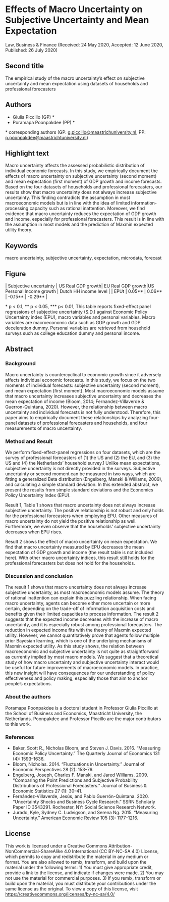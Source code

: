 # Effects of Macro Uncertainty on Subjective Uncertainty and Mean Expectation

Law, Business & Finance (Received: 24 May 2020, Accepted: 12 June 2020, Published: 26 July 2020)

## Second title

The empirical study of the macro uncertainty’s effect on subjective uncertainty and mean expectation using datasets of households and professional forecasters

## Authors

- Giulia Piccillo (GP) \*
- Poramapa Poonpakdee (PP) \*

\* corresponding authors (GP: g.piccillo@maastrichuniversity.nl, PP: p.poonpakdee@maastrichtuniversity.nl)

## Highlight text

Macro uncertainty affects the assessed probabilistic distribution of individual economic forecasts. In this study, we empirically document the effects of macro uncertainty on subjective uncertainty (second moment) and mean expectation (first moment) of GDP growth and income forecasts. Based on the four datasets of households and professional forecasters, our results show that macro uncertainty does not always increase subjective uncertainty. This finding contradicts the assumption in most macroeconomic models but is in line with the idea of limited information-processing capacity such as rational inattention. Moreover, we find evidence that macro uncertainty reduces the expectation of GDP growth and income, especially for professional forecasters. This result is in line with the assumption in most models and the prediction of Maxmin expected utility theory.

## Keywords

macro uncertainty, subjective uncertainty, expectation, microdata, forecast

## Figure

| Subjective uncertainty | US Real GDP growth| EU Real GDP growth|US Personal Income growth | Dutch HH income level |
| EPUt | 0.05\*\* | 0.06\*\* | -0.15\*\* | -0.29\*\* |


\* p < 0.1, \*\* p < 0.05, \*\*\* p< 0.01, This table reports fixed-effect panel regressions of subjective uncertainty (S.D.) against Economic Policy Uncertainty index (EPU), macro variables and personal variables. Macro variables are macroeconomic data such as GDP growth and GDP deceleration dummy. Personal variables are retrieved from household surveys such as college education dummy and personal income.

## Abstract

### Background

Macro uncertainty is countercyclical to economic growth since it adversely affects individual economic forecasts. In this study, we focus on the two moments of individual forecasts: subjective uncertainty (second moment), and mean expectation (first moment). Most macroeconomic models assume that macro uncertainty increases subjective uncertainty and decreases the mean expectation of income (Bloom, 2014; Fernandez-Villaverde & Guerron-Quintana, 2020). However, the relationship between macro uncertainty and individual forecasts is not fully understood. Therefore, this paper aims to empirically document these relationships by analyzing four-panel datasets of professional forecasters and households, and four measurements of macro uncertainty.

### Method and Result

We perform fixed-effect-panel regressions on four datasets, which are the survey of professional forecasters of (1) the US and (2) the EU, and (3) the US and (4) the Netherlands’ household survey.1 Unlike mean expectations, subjective uncertainty is not directly provided in the surveys. Subjective uncertainty or second moment can be measured in two ways, which are fitting a generalized Beta distribution (Engelberg, Manski & Williams, 2009), and calculating a simple standard deviation. In this extended abstract, we present the results from simple standard deviations and the Economics Policy Uncertainty Index (EPU).

Result 1, Table 1 shows that macro uncertainty does not always increase subjective uncertainty. The positive relationship is not robust and only holds for the professional forecasters when employing EPU. Other measures of macro uncertainty do not yield the positive relationship as well. Furthermore, we even observe that the households' subjective uncertainty decreases when EPU rises.

Result 2 shows the effect of macro uncertainty on mean expectation. We find that macro uncertainty measured by EPU decreases the mean expectation of GDP growth and income (the result table is not included here). With other macro uncertainty indices, this result still holds for the professional forecasters but does not hold for the households.

### Discussion and conclusion

The result 1 shows that macro uncertainty does not always increase subjective uncertainty, as most macroeconomic models assume. The theory of rational inattention can explain this puzzling relationship. When facing macro uncertainty, agents can become either more uncertain or more certain, depending on the trade-off of information acquisition costs and benefits given their limited capacities to process information. The result 2 suggests that the expected income decreases with the increase of macro uncertainty, and it is especially robust among professional forecasters. The reduction in expected income fits with the theory of Maxmin expected utility. However, we cannot quantitatively prove that agents follow multiple prior Bayesian learning, which is one of the underlying mechanisms of Maxmin expected utility. As this study shows, the relation between macroeconomic and subjective uncertainty is not quite as straightforward as currently implied by most macro models. We suggest that a theoretical study of how macro uncertainty and subjective uncertainty interact would be useful for future improvements of macroeconomic models. In practice, this new insight will have consequences for our understanding of policy effectiveness and policy making, especially those that aim to anchor people’s expectations.

### About the authors

Poramapa Poonpakdee is a doctoral student in Professor Giulia Piccillo at the School of Business and Economics, Maastricht University, the Netherlands. Poonpakdee and Professor Piccillo are the major contributors to this work. 

### References

- Baker, Scott R., Nicholas Bloom, and Steven J. Davis. 2016. “Measuring Economic Policy Uncertainty.” The Quarterly Journal of Economics 131 (4): 1593–1636.
- Bloom, Nicholas. 2014. “Fluctuations in Uncertainty.” Journal of Economic Perspectives 28 (2): 153–76. 
- Engelberg, Joseph, Charles F. Manski, and Jared Williams. 2009. “Comparing the Point Predictions and Subjective Probability Distributions of Professional Forecasters.” Journal of Business & Economic Statistics 27 (1): 30–41. 
- Fernández-Villaverde, Jesús, and Pablo Guerrón-Quintana. 2020. “Uncertainty Shocks and Business Cycle Research.” SSRN Scholarly Paper ID 3543291. Rochester, NY: Social Science Research Network. 
- Jurado, Kyle, Sydney C. Ludvigson, and Serena Ng. 2015. “Measuring Uncertainty.” American Economic Review 105 (3): 1177–1216.

## License

This work is licensed under a Creative Commons Attribution-NonCommercial-ShareAlike 4.0 International (CC BY-NC-SA 4.0) License, which permits to copy and redistribute the material in any medium or format. You are also allowed to remix, transform, and build upon the material under the following terms: 1) You must give appropriate credit, provide a link to the license, and indicate if changes were made. 2) You may not use the material for commercial purposes. 3) If you remix, transform or build upon the material, you must distribute your contributions under the same license as the original. To view a copy of this license, visit https://creativecommons.org/licenses/by-nc-sa/4.0/
